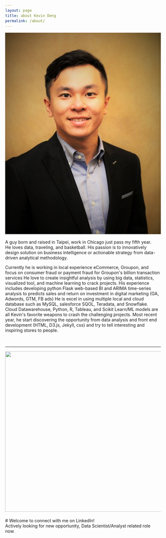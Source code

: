 ```yaml
---
layout: page
title: about Kevin Deng
permalink: /about/
---
```


<img class="col one right" src="/img/profile_photo.jpg">

<br/>

A guy born and raised in Taipei, work in Chicago just pass my fifth year.  
He loves data, traveling, and basketball. 
His passion is to innovatively design solution on business intelligence or actionable strategy from data-driven analytical methodology. 

Currently he is working in local experience eCommerce, Groupon, and focus on consumer fraud or payment fraud for Groupon's billion transaction services 
He love to create insightful analysis by using big data, statistics, visualized tool, and machine learning to crack projects. 
His experience includes developing python Flask web-based BI and ARIMA time-series analysis to predicts sales and return on investment in digital marketing (GA, Adwords, GTM, FB ads)
He is excel in using multiple local and cloud database such as MySQL, salesforce SQOL, Teradata, and Snowflake. 
Cloud Datawarehouse, Python, R, Tableau, and Scikit Learn/ML models are all Kevin's favorite weapons to crash the challenging projects.
Most recent year, he start discovering the opportunity from data analysis and front end development (HTML, D3.js, Jekyll, css) and try to tell interesting and inspiring stores to people. 

<br/>
<hr/>
<img src="https://kjdeng.github.io/img/data_learning_timeline.png" height="520px" width="700px" >
<br/>
<br/>
# Welcome to connect with me on LinkedIn!

<span class="contacticon center">
	<a href="mailto:kjdeng@u.northwestern.edu"><i class="fa fa-envelope-square"></i></a>
	<a href="https://github.com/kjdeng/" target="_blank"><i class="fa fa-github-square"></i></a>
	<a href="https://www.linkedin.com/in/kjdeng/" target="_blank"><i class="fa fa-linkedin-square"></i></a>
	<a href="https://stackoverflow.com/users/7741793/kevin-deng?tab=profile" target="_blank"><i class="fa fa-stack-overflow"></i></a></span>

<div class="col three caption">
	Actively looking for new opportunity, Data Scientist/Analyst related role now.
</div>

